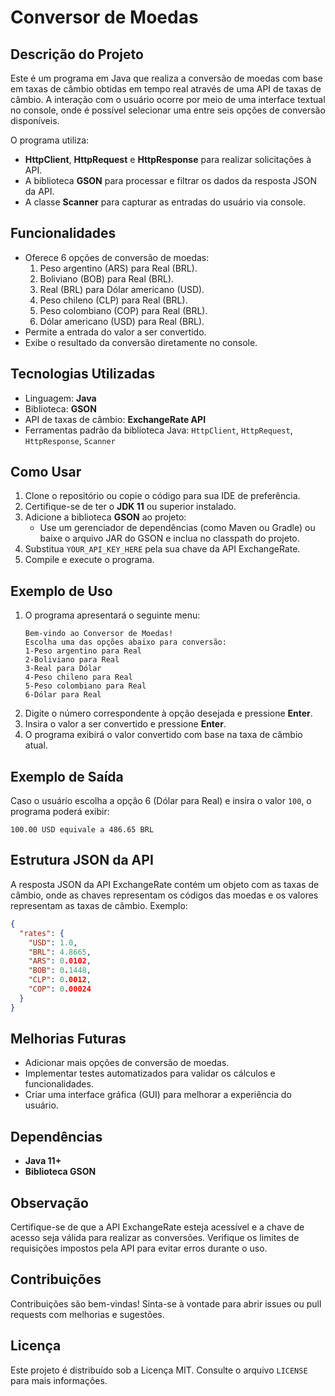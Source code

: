 # Conversor de Moedas

## Descrição do Projeto
Este é um programa em Java que realiza a conversão de moedas com base em taxas de câmbio obtidas em tempo real através de uma API de taxas de câmbio. A interação com o usuário ocorre por meio de uma interface textual no console, onde é possível selecionar uma entre seis opções de conversão disponíveis.

O programa utiliza:
- **HttpClient**, **HttpRequest** e **HttpResponse** para realizar solicitações à API.
- A biblioteca **GSON** para processar e filtrar os dados da resposta JSON da API.
- A classe **Scanner** para capturar as entradas do usuário via console.

## Funcionalidades
- Oferece 6 opções de conversão de moedas:
  1. Peso argentino (ARS) para Real (BRL).
  2. Boliviano (BOB) para Real (BRL).
  3. Real (BRL) para Dólar americano (USD).
  4. Peso chileno (CLP) para Real (BRL).
  5. Peso colombiano (COP) para Real (BRL).
  6. Dólar americano (USD) para Real (BRL).
- Permite a entrada do valor a ser convertido.
- Exibe o resultado da conversão diretamente no console.

## Tecnologias Utilizadas
- Linguagem: **Java**
- Biblioteca: **GSON**
- API de taxas de câmbio: **ExchangeRate API**
- Ferramentas padrão da biblioteca Java: `HttpClient`, `HttpRequest`, `HttpResponse`, `Scanner`

## Como Usar
1. Clone o repositório ou copie o código para sua IDE de preferência.
2. Certifique-se de ter o **JDK 11** ou superior instalado.
3. Adicione a biblioteca **GSON** ao projeto:
   - Use um gerenciador de dependências (como Maven ou Gradle) ou baixe o arquivo JAR do GSON e inclua no classpath do projeto.
4. Substitua `YOUR_API_KEY_HERE` pela sua chave da API ExchangeRate.
5. Compile e execute o programa.

## Exemplo de Uso
1. O programa apresentará o seguinte menu:
   ```
   Bem-vindo ao Conversor de Moedas!
   Escolha uma das opções abaixo para conversão:
   1-Peso argentino para Real
   2-Boliviano para Real
   3-Real para Dólar
   4-Peso chileno para Real
   5-Peso colombiano para Real
   6-Dólar para Real
   ```
2. Digite o número correspondente à opção desejada e pressione **Enter**.
3. Insira o valor a ser convertido e pressione **Enter**.
4. O programa exibirá o valor convertido com base na taxa de câmbio atual.

## Exemplo de Saída
Caso o usuário escolha a opção 6 (Dólar para Real) e insira o valor `100`, o programa poderá exibir:
```
100.00 USD equivale a 486.65 BRL
```

## Estrutura JSON da API
A resposta JSON da API ExchangeRate contém um objeto com as taxas de câmbio, onde as chaves representam os códigos das moedas e os valores representam as taxas de câmbio. Exemplo:
```json
{
  "rates": {
    "USD": 1.0,
    "BRL": 4.8665,
    "ARS": 0.0102,
    "BOB": 0.1448,
    "CLP": 0.0012,
    "COP": 0.00024
  }
}
```

## Melhorias Futuras
- Adicionar mais opções de conversão de moedas.
- Implementar testes automatizados para validar os cálculos e funcionalidades.
- Criar uma interface gráfica (GUI) para melhorar a experiência do usuário.

## Dependências
- **Java 11+**
- **Biblioteca GSON**

## Observação
Certifique-se de que a API ExchangeRate esteja acessível e a chave de acesso seja válida para realizar as conversões. Verifique os limites de requisições impostos pela API para evitar erros durante o uso.

## Contribuições
Contribuições são bem-vindas! Sinta-se à vontade para abrir issues ou pull requests com melhorias e sugestões.

## Licença
Este projeto é distribuído sob a Licença MIT. Consulte o arquivo `LICENSE` para mais informações.

